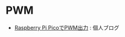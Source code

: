 # PWM

- [Raspberry Pi PicoでPWM出力](https://lipoyang.hatenablog.com/entry/2021/12/12/201432) : 個人ブログ

